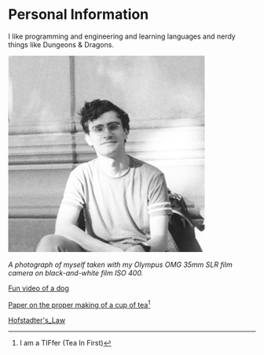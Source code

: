 # Personal Information

I like programming and engineering and learning languages and nerdy things like Dungeons & Dragons.


<img src="files/me.jpg" alt="me" width=400>

_A photograph of myself taken with my Olympus OMG 35mm SLR film camera on black-and-white film ISO 400._



[Fun video of a dog](https://www.youtube.com/watch?v=vlA2XaKfh78&list=FLHM4vUhTKs3chwPfY8vw6rQ)

[Paper on the proper making of a cup of tea](http://www.gatsby.ucl.ac.uk/tea/tea_archive/attached_files/BS6008.pdf)[^1]

[Hofstadter's_Law](https://en.wikipedia.org/wiki/Hofstadter%27s_law)



















[^1]: I am a TIFfer (Tea In First)
